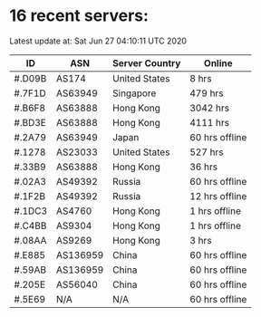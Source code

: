 # 16 recent servers:

Latest update at: Sat Jun 27 04:10:11 UTC 2020

| ID | ASN | Server Country | Online |
| -- | --- | -------------- | ------ |
| #.D09B | AS174 | United States | 8 hrs |
| #.7F1D | AS63949 | Singapore | 479 hrs |
| #.B6F8 | AS63888 | Hong Kong | 3042 hrs |
| #.BD3E | AS63888 | Hong Kong | 4111 hrs |
| #.2A79 | AS63949 | Japan | 60 hrs offline |
| #.1278 | AS23033 | United States | 527 hrs |
| #.33B9 | AS63888 | Hong Kong | 36 hrs |
| #.02A3 | AS49392 | Russia | 60 hrs offline |
| #.1F2B | AS49392 | Russia | 12 hrs offline |
| #.1DC3 | AS4760 | Hong Kong | 1 hrs offline |
| #.C4BB | AS9304 | Hong Kong | 1 hrs offline |
| #.08AA | AS9269 | Hong Kong | 3 hrs |
| #.E885 | AS136959 | China | 60 hrs offline |
| #.59AB | AS136959 | China | 60 hrs offline |
| #.205E | AS56040 | China | 60 hrs offline |
| #.5E69 | N/A | N/A | 60 hrs offline |


